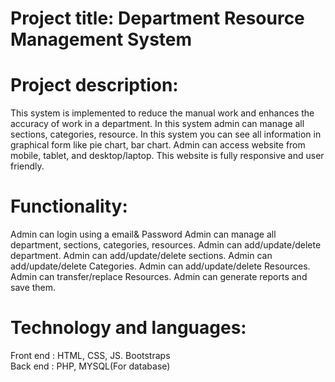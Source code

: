 # Project title: Department Resource Management System 

# Project description: 
 This  system is implemented to reduce the manual work and enhances the accuracy of work in a department. In this system admin can manage all sections, categories,
 resource. In this system you  can see all information in graphical form like pie chart, bar chart. Admin can access website from mobile, tablet, and desktop/laptop. 
 This website is fully responsive and user friendly.

# Functionality:

Admin can login using a email& Password
Admin can manage all department, sections, categories, resources.
Admin can add/update/delete department.
Admin can add/update/delete sections.
Admin can add/update/delete Categories.
Admin can add/update/delete Resources.
Admin can transfer/replace Resources.
Admin can generate reports and save them.

# Technology and languages:

   Front end : HTML, CSS, JS. Bootstraps  
   Back end : PHP, MYSQL(For database)
   
